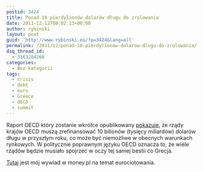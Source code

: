 ```yaml
---
postid: 3424
title: Ponad 10 pierdylionów dolarów długu do zrolowania
date: 2011-12-12T08:02:13+00:00
author: rybinski
layout: post
guid: 'http://www.rybinski.eu/?p=3424&lang=all'
permalink: /2011/12/ponad-10-pierdylionow-dolarow-dlugu-do-zrolowania/
dsq_thread_id:
  - 3163284268
categories:
  - Bez kategorii
tags:
  - crisis
  - debt
  - euro
  - Greece
  - OECD
  - summit
---
```

Raport OECD który zostanie wkrótce opublikowany [pokazuje](http://www.ft.com/intl/cms/s/0/4e0a21fc-2261-11e1-acdc-00144feabdc0.html), że rządy krajów OECD muszą zrefinansować 10 bilionów (tysięcy miliardów) dolarów długu w przyszłym roku, co może być niemożliwe w obecnych warunkach rynkowych. W politycznie poprawnym języku OECD oznacza to, że wiele rządów będzie musiało spojrzeć w oczy tej samej bestii co Grecja.

[Tutaj](http://www.money.pl/archiwum/mikrofon/artykul/dosc;eurociotowania;na;szczycie;zrobilismy;z;siebie;,164,0,987300.html) jest mój wywiad w money.pl na temat eurociotowania.
